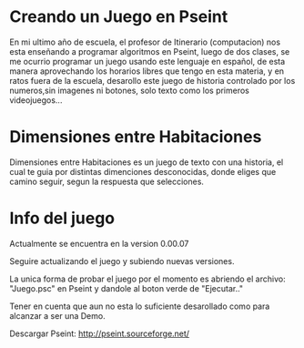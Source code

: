 # Creando un Juego en Pseint

En mi ultimo año de escuela, el profesor de Itinerario (computacion) nos esta enseñando a programar algoritmos en Pseint, luego de dos clases, se me ocurrio programar un juego usando este lenguaje en español, de esta manera aprovechando los horarios libres que tengo en esta materia, y en ratos fuera de la escuela, desarollo este juego de historia controlado por los numeros,sin imagenes ni botones, solo texto como los primeros videojuegos...

# Dimensiones entre Habitaciones

Dimensiones entre Habitaciones es un juego de texto con una historia, el cual te guia por distintas dimenciones desconocidas, donde eliges que camino seguir, segun la respuesta que selecciones.

# Info del juego

Actualmente se encuentra en la version 0.00.07

Seguire actualizando el juego y subiendo nuevas versiones.

La unica forma de probar el juego por el momento es abriendo el archivo: "Juego.psc" en Pseint y dandole al boton verde de "Ejecutar.."

Tener en cuenta que aun no esta lo suficiente desarollado como para alcanzar a ser una Demo.

Descargar Pseint: http://pseint.sourceforge.net/
